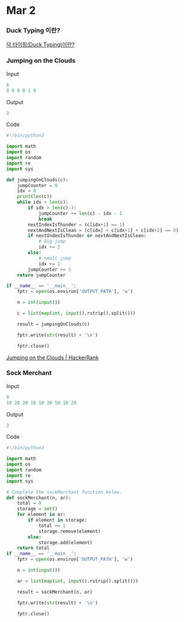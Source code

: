 


# Mar 2

### Duck Typing 이란?

[덕 타이핑(Duck Typing)이란?](https://nesoy.github.io/articles/2018-02/Duck-Typing)

### Jumping on the Clouds

Input

```python
6
0 0 0 0 1 0
```

Output

```python
3
```

Code

```python
#!/bin/python3

import math
import os
import random
import re
import sys

def jumpingOnClouds(c):
    jumpCounter = 0
    idx = 0
    print(len(c))
    while idx < len(c):
        if idx > len(c)-3:
            jumpCounter += len(c) - idx - 1
            break
        nextIndexIsThunder = (c[idx+1] == 1)
        nextAndNextIsClean = (c[idx] + c[idx+1] + c[idx+2] == 0)
        if nextIndexIsThunder or nextAndNextIsClean:
            # big jump
            idx += 2
        else:
            # small jump
            idx += 1
        jumpCounter += 1
    return jumpCounter

if __name__ == '__main__':
    fptr = open(os.environ['OUTPUT_PATH'], 'w')

    n = int(input())

    c = list(map(int, input().rstrip().split()))

    result = jumpingOnClouds(c)

    fptr.write(str(result) + '\n')

    fptr.close()
```

[Jumping on the Clouds | HackerRank](https://www.hackerrank.com/challenges/jumping-on-the-clouds/problem?h_l=interview&playlist_slugs%5B%5D=interview-preparation-kit&playlist_slugs%5B%5D=warmup)

### Sock Merchant

Input

```python
9
10 20 20 10 10 30 50 10 20
```

Output

```python
3
```

Code

```python
#!/bin/python3

import math
import os
import random
import re
import sys

# Complete the sockMerchant function below.
def sockMerchant(n, ar):
    total = 0 
    storage = set()
    for element in ar:
        if element in storage:
            total += 1
            storage.remove(element)
        else:
            storage.add(element)
    return total
if __name__ == '__main__':
    fptr = open(os.environ['OUTPUT_PATH'], 'w')

    n = int(input())

    ar = list(map(int, input().rstrip().split()))

    result = sockMerchant(n, ar)

    fptr.write(str(result) + '\n')

    fptr.close()
```

[](https://www.hackerrank.com/challenges/sock-merchant/problem?h_l=interview&playlist_slugs%5B%5D=interview-preparation-kit&playlist_slugs%5B%5D=warmup)